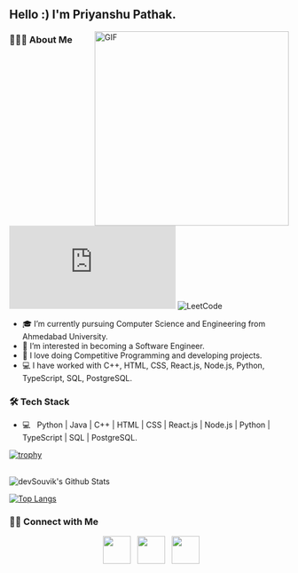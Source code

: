 <h2> Hello :) I'm Priyanshu Pathak.</h2>
<img align="right" alt="GIF" src="https://media1.tenor.com/images/9fb771fb621c29b0a2eae945b5ceeeb3/tenor.gif" width="350"/>

<h3> 👨🏻‍💻 About Me </h3>

![Codeforces](https://cp-logo.vercel.app/codeforces/priyanshu.p)
![LeetCode](https://cp-logo.vercel.app/leetcode/priyanshu_p)
- 🎓 I’m currently pursuing Computer Science and Engineering from Ahmedabad University.
- 👀 I’m interested in becoming a Software Engineer.
- 👤 I love doing Competitive Programming and developing projects.
- 💻 I have worked with C++, HTML, CSS, React.js, Node.js, Python, TypeScript, SQL, PostgreSQL.

<h3>🛠 Tech Stack</h3>

- 💻 &nbsp; Python  | Java | C++ | HTML | CSS | React.js | Node.js | Python | TypeScript | SQL | PostgreSQL.

[![trophy](https://github-profile-trophy.vercel.app/?username=priyanshu-28)](https://github.com/priyanshu-28/github-profile-trophy)


<br>

<img align="center" src="https://github-readme-stats.vercel.app/api?username=priyanshu-28&include_all_commits=true&count_private=true&show_icons=true&line_height=20&title_color=7A7ADB&icon_color=2234AE&text_color=D3D3D3&bg_color=0,000000,130F40" alt="devSouvik's Github Stats">

</br>

[![Top Langs](https://github-readme-stats.vercel.app/api/top-langs/?username=priyanshu-28&layout=compact&text_color=daf7dc&bg_color=151515)](https://github.com/priyanshu-28/github-readme-stats)


<h3> 🤝🏻 Connect with Me </h3>

<p align="center">
&nbsp; <a href="https://www.instagram.com/_priyanshu28/" target="_blank" rel="noopener noreferrer"><img src="https://img.icons8.com/plasticine/100/000000/instagram-new.png" width="50" /></a>  
&nbsp; <a href="https://www.linkedin.com/in/priyanshu-p/" target="_blank" rel="noopener noreferrer"><img src="https://img.icons8.com/plasticine/100/000000/linkedin.png" width="50" /></a>
&nbsp; <a href="mailto:priyanshupathak28.imp@gmail.com" target="_blank" rel="noopener noreferrer"><img src="https://img.icons8.com/plasticine/100/000000/gmail.png"  width="50" /></a>
</p>
